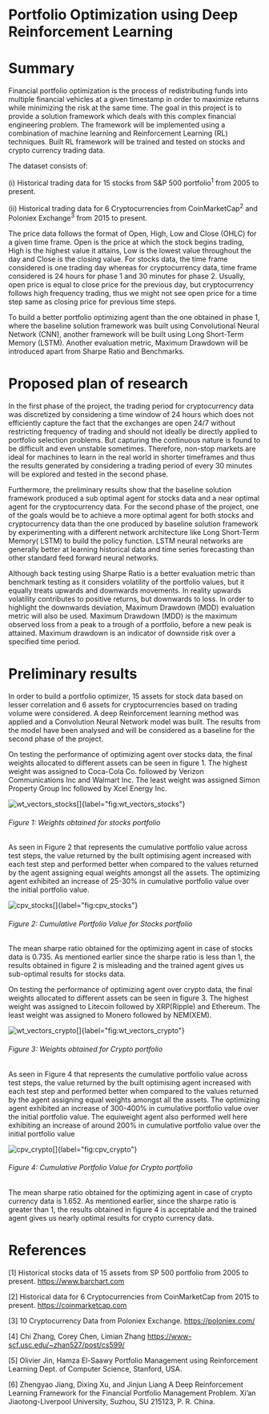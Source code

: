 # Portfolio Optimization using Deep Reinforcement Learning

# Summary

Financial portfolio optimization is the process of redistributing funds into multiple financial vehicles at a given timestamp in order to maximize returns while minimizing the risk at the same time. The goal in this project is to provide a solution framework which deals with this complex financial engineering problem. The framework will be implemented using a combination of machine learning and Reinforcement Learning (RL) techniques. Built RL framework will be trained and tested on stocks and crypto currency trading data.

The dataset consists of:

(i)  Historical trading data for 15 stocks from S&P 500 portfolio<sup>1</sup> from 2005 to present.

(ii) Historical trading data for 6 Cryptocurrencies from CoinMarketCap<sup>2</sup> and Poloniex Exchange<sup>3</sup> from 2015 to present.

The price data follows the format of Open, High, Low and Close (OHLC) for a given time frame. Open is the price at which the stock begins trading, High is the highest value it attains, Low is the lowest value throughout the day and Close is the closing value. For stocks data, the time frame considered is one trading day whereas for cryptocurrency data, time frame considered is 24 hours for phase 1 and 30 minutes for phase 2. Usually, open price is equal to close price for the previous day, but cryptocurrency follows high frequency trading, thus we might not see open price for a time step same as closing price for previous time steps. 

To build a better portfolio optimizing agent than the one obtained in phase 1, where the baseline solution framework was built using Convolutional Neural Network (CNN), another framework will be built using Long Short-Term Memory (LSTM). Another evaluation metric, Maximum Drawdown will be introduced apart from Sharpe Ratio and Benchmarks.


# Proposed plan of research

In the first phase of the project, the trading period for cryptocurrency data was discretized by considering a time window of 24 hours which does not efficiently capture the fact that the exchanges are open 24/7 without restricting frequency of trading and should not ideally be directly applied to portfolio selection problems. But capturing the continuous nature is found to be difficult and even unstable sometimes. Therefore, non-stop markets are ideal for machines to learn in the real world in shorter timeframes and thus the results generated by considering a trading period of every 30 minutes will be explored and tested in the second phase.

Furthermore, the preliminary results show that the baseline solution framework produced a sub optimal agent for stocks data and a near optimal agent for the cryptocurrency data. For the second phase of the project, one of the goals would be to achieve a more optimal agent for both stocks and cryptocurrency data than the one produced by baseline solution framework by experimenting with a different network architecture like Long Short-Term Memory( LSTM) to build the policy function. LSTM neural networks are generally better at learning historical data and time series forecasting than other standard feed forward neural networks.

Although back testing using Sharpe Ratio is a better evaluation metric than benchmark testing as it considers volatility of the portfolio values, but it equally treats upwards and downwards movements. In reality upwards volatility contributes to positive returns, but downwards to loss. In order to highlight the downwards deviation, Maximum Drawdown (MDD) evaluation metric will also be used. Maximum Drawdown (MDD) is the maximum observed loss from a peak to a trough of a portfolio, before a new peak is attained. Maximum drawdown is an indicator of downside risk over a specified time period.

# Preliminary results

In order to build a portfolio optimizer, 15 assets for stock data based on lesser correlation and 6 assets for cryptocurrencies based on trading volume were considered. A deep Reinforcement learning method was applied and a Convolution Neural Network model was built. The results from the model have been analysed and will be considered as a baseline for the second phase of the project.

On testing the performance of optimizing agent over stocks data, the final weights allocated to different assets can be seen in figure 1. The highest weight was assigned to Coca-Cola Co. followed by Verizon Communications Inc and Walmart Inc. The least weight was assigned Simon Property Group Inc followed by Xcel Energy Inc.

![wt_vectors_stocks[]{label="fig:wt_vectors_stocks"}](figures/wt_vector_stocks_cnn.png)
###### Figure 1: Weights obtained for stocks portfolio

As seen in Figure 2 that represents the cumulative portfolio value across test steps, the value returned by the built optimising agent increased with each test step and performed better when compared to the values returned by the agent assigning equal weights amongst all the assets. 
The optimizing agent exhibited an increase of 25-30% in cumulative portfolio value over the initial portfolio value.


![cpv_stocks[]{label="fig:cpv_stocks"}](figures/cpv_stocks_cnn.png)
###### Figure 2: Cumulative Portfolio Value for Stocks portfolio

The mean sharpe ratio obtained for the optimizing agent in case of stocks data is 0.735. As mentioned earlier since the sharpe ratio is less than 1, the results obtained in figure 2 is misleading and the trained agent gives us sub-optimal results for stocks data.

On testing the performance of optimizing agent over crypto data, the final weights allocated to different assets can be seen in figure 3. The highest weight was assigned to Litecoin followed by XRP(Ripple) and Ethereum. The least weight was assigned to Monero followed by NEM(XEM).

![wt_vectors_crypto[]{label="fig:wt_vectors_crypto"}](figures/wt_vector_crypto_cnn.png)
###### Figure 3: Weights obtained for Crypto portfolio

As seen in Figure 4 that represents the cumulative portfolio value across test steps, the value returned by the built optimising agent increased with each test step and performed better when compared to the values returned by the agent assigning equal weights amongst all the assets. 
The optimizing agent exhibited an increase of 300-400% in cumulative portfolio value over the initial portfolio value. The equiweight agent also performed well here exhibiting an increase of around 200% in cumulative portfolio value over the initial portfolio value


![cpv_crypto[]{label="fig:cpv_crypto"}](figures/cpv_crypto_cnn.png)
###### Figure 4: Cumulative Portfolio Value for Crypto portfolio

The mean sharpe ratio obtained for the optimizing agent in case of crypto currency data is 1.652. As mentioned earlier, since the sharpe ratio is greater than 1, the results obtained in figure 4 is acceptable and the trained agent gives us nearly optimal results for crypto currency data.


# References

[1] Historical stocks data of 15 assets from SP 500 portfolio from 2005 to present. https://www.barchart.com

[2] Historical data for 6 Cryptocurrencies from CoinMarketCap from 2015 to present. https://coinmarketcap.com

[3] 10 Cryptocurrency Data from Poloniex Exchange. https://poloniex.com/

[4] Chi Zhang, Corey Chen, Limian Zhang https://www-scf.usc.edu/~zhan527/post/cs599/

[5] Olivier Jin, Hamza El-Saawy Portfolio Management using Reinforcement Learning Dept. of Computer Science, Stanford, USA.

[6] Zhengyao Jiang, Dixing Xu, and Jinjun Liang A Deep Reinforcement Learning Framework for the Financial Portfolio Management Problem.
Xi’an Jiaotong-Liverpool University, Suzhou, SU 215123, P. R. China.
